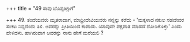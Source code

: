 +++
title = "49 ಸಾವು ಬೊಪ್ಪಙ್ಗಾಗೆ"

+++
49. ತಂದೆಯವರು ಮೃತರಾದಾಗ, ಮಾದ್ರೀದೇವಿಯವರು ನನ್ನನ್ನು ಕರೆದು - 'ಮಕ್ಕಳಾದ ನಕುಲ ಸಹದೇವರ ಸಂಕಟ ನಿನ್ನದೆಂದು ತಿಳಿ. ಅವರನ್ನು ಪ್ರೀತಿಯಿಂದ ಕಾಪಾಡು. ಯಾವುದೇ ಪಕ್ಷಪಾತ ಮಾಡದೆ ನೋಡಿಕೊಳ್ಳು' ಎಂದು ಹೇಳಿದಳು. ಹಾಗಿರುವಾಗ ಅವರನ್ನು ನಾನು ಹೇಗೆ ಮರೆಯಲಿ ?